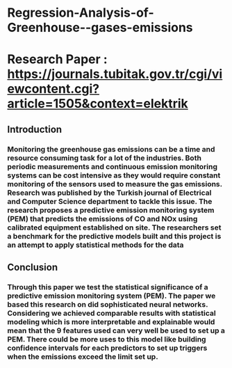 # Regression-Analysis-of-Greenhouse--gases-emissions

# Research Paper : https://journals.tubitak.gov.tr/cgi/viewcontent.cgi?article=1505&context=elektrik

## Introduction
### Monitoring the greenhouse gas emissions can be a time and resource consuming task for a lot of the industries. Both periodic measurements and continuous emission monitoring systems can be cost intensive as they would require constant monitoring of the sensors used to measure the gas emissions. Research was published by the Turkish journal of Electrical and Computer Science department to tackle this issue. The research proposes a predictive emission monitoring system (PEM) that predicts the emissions of CO and NOx using calibrated equipment established on site. The researchers set a benchmark for the predictive models built and this project is an attempt to apply statistical methods for the data

## Conclusion
### Through this paper we test the statistical significance of a predictive emission monitoring system (PEM). The paper we based this research on did sophisticated neural networks. Considering we achieved comparable results with statistical modeling which is more interpretable and explainable would mean that the 9 features used can very well be used to set up a PEM. There could be more uses to this model like building confidence intervals for each predictors to set up triggers when the emissions exceed the limit set up.
